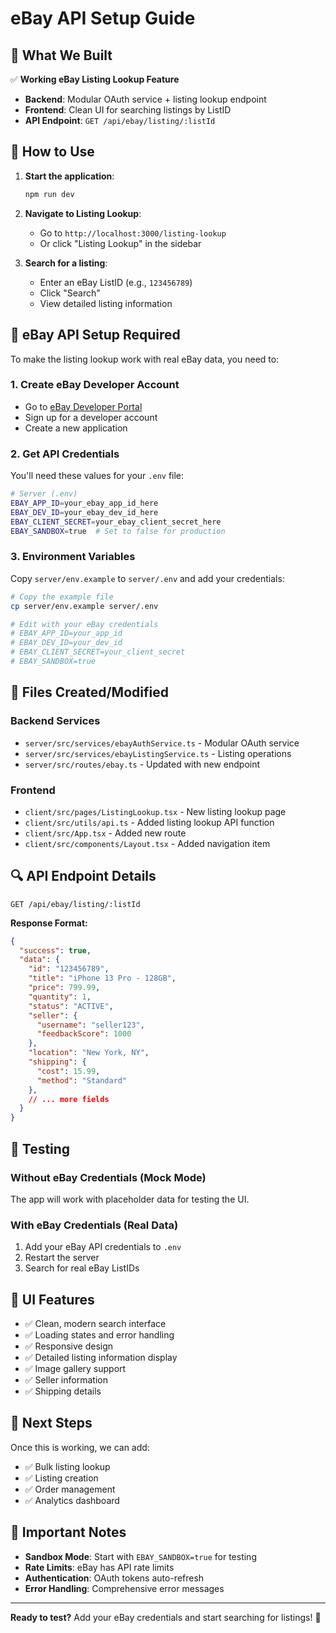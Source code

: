 # eBay API Setup Guide

## 🎯 **What We Built**

✅ **Working eBay Listing Lookup Feature**
- **Backend**: Modular OAuth service + listing lookup endpoint
- **Frontend**: Clean UI for searching listings by ListID
- **API Endpoint**: `GET /api/ebay/listing/:listId`

## 🚀 **How to Use**

1. **Start the application**:
   ```bash
   npm run dev
   ```

2. **Navigate to Listing Lookup**:
   - Go to `http://localhost:3000/listing-lookup`
   - Or click "Listing Lookup" in the sidebar

3. **Search for a listing**:
   - Enter an eBay ListID (e.g., `123456789`)
   - Click "Search"
   - View detailed listing information

## 🔧 **eBay API Setup Required**

To make the listing lookup work with real eBay data, you need to:

### 1. **Create eBay Developer Account**
- Go to [eBay Developer Portal](https://developer.ebay.com/)
- Sign up for a developer account
- Create a new application

### 2. **Get API Credentials**
You'll need these values for your `.env` file:

```bash
# Server (.env)
EBAY_APP_ID=your_ebay_app_id_here
EBAY_DEV_ID=your_ebay_dev_id_here
EBAY_CLIENT_SECRET=your_ebay_client_secret_here
EBAY_SANDBOX=true  # Set to false for production
```

### 3. **Environment Variables**
Copy `server/env.example` to `server/.env` and add your credentials:

```bash
# Copy the example file
cp server/env.example server/.env

# Edit with your eBay credentials
# EBAY_APP_ID=your_app_id
# EBAY_DEV_ID=your_dev_id  
# EBAY_CLIENT_SECRET=your_client_secret
# EBAY_SANDBOX=true
```

## 📁 **Files Created/Modified**

### **Backend Services**
- `server/src/services/ebayAuthService.ts` - Modular OAuth service
- `server/src/services/ebayListingService.ts` - Listing operations
- `server/src/routes/ebay.ts` - Updated with new endpoint

### **Frontend**
- `client/src/pages/ListingLookup.tsx` - New listing lookup page
- `client/src/utils/api.ts` - Added listing lookup API function
- `client/src/App.tsx` - Added new route
- `client/src/components/Layout.tsx` - Added navigation item

## 🔍 **API Endpoint Details**

```
GET /api/ebay/listing/:listId
```

**Response Format:**
```json
{
  "success": true,
  "data": {
    "id": "123456789",
    "title": "iPhone 13 Pro - 128GB",
    "price": 799.99,
    "quantity": 1,
    "status": "ACTIVE",
    "seller": {
      "username": "seller123",
      "feedbackScore": 1000
    },
    "location": "New York, NY",
    "shipping": {
      "cost": 15.99,
      "method": "Standard"
    },
    // ... more fields
  }
}
```

## 🧪 **Testing**

### **Without eBay Credentials (Mock Mode)**
The app will work with placeholder data for testing the UI.

### **With eBay Credentials (Real Data)**
1. Add your eBay API credentials to `.env`
2. Restart the server
3. Search for real eBay ListIDs

## 🎨 **UI Features**

- ✅ Clean, modern search interface
- ✅ Loading states and error handling
- ✅ Responsive design
- ✅ Detailed listing information display
- ✅ Image gallery support
- ✅ Seller information
- ✅ Shipping details

## 🔄 **Next Steps**

Once this is working, we can add:
- ✅ Bulk listing lookup
- ✅ Listing creation
- ✅ Order management
- ✅ Analytics dashboard

## 🚨 **Important Notes**

- **Sandbox Mode**: Start with `EBAY_SANDBOX=true` for testing
- **Rate Limits**: eBay has API rate limits
- **Authentication**: OAuth tokens auto-refresh
- **Error Handling**: Comprehensive error messages

---

**Ready to test?** Add your eBay credentials and start searching for listings! 🚀 